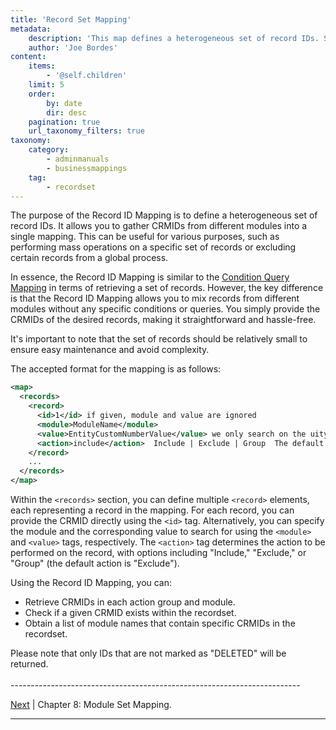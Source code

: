 ```yaml
---
title: 'Record Set Mapping'
metadata:
    description: 'This map defines a heterogeneous set of record IDs. Simply a bunch of CRMIDs of records from different modules.'
    author: 'Joe Bordes'
content:
    items:
        - '@self.children'
    limit: 5
    order:
        by: date
        dir: desc
    pagination: true
    url_taxonomy_filters: true
taxonomy:
    category:
        - adminmanuals
        - businessmappings
    tag:
        - recordset
---
```


The purpose of the Record ID Mapping is to define a heterogeneous set of record IDs. It allows you to gather CRMIDs from different modules into a single mapping. This can be useful for various purposes, such as performing mass operations on a specific set of records or excluding certain records from a global process.

In essence, the Record ID Mapping is similar to the [Condition Query Mapping](../04.condition-query) in terms of retrieving a set of records. However, the key difference is that the Record ID Mapping allows you to mix records from different modules without any specific conditions or queries. You simply provide the CRMIDs of the desired records, making it straightforward and hassle-free.

It's important to note that the set of records should be relatively small to ensure easy maintenance and avoid complexity.

The accepted format for the mapping is as follows:

```xml
<map>
  <records>
    <record>
      <id>1</id> if given, module and value are ignored
      <module>ModuleName</module>
      <value>EntityCustomNumberValue</value> we only search on the uitype 4 field
      <action>include</action>  Include | Exclude | Group  The default action is Exclude
    </record>
    ...
  </records>
</map>
```

Within the `<records>` section, you can define multiple `<record>` elements, each representing a record in the mapping. For each record, you can provide the CRMID directly using the `<id>` tag. Alternatively, you can specify the module and the corresponding value to search for using the `<module>` and `<value>` tags, respectively. The `<action>` tag determines the action to be performed on the record, with options including "Include," "Exclude," or "Group" (the default action is "Exclude").

Using the Record ID Mapping, you can:

- Retrieve CRMIDs in each action group and module.
- Check if a given CRMID exists within the recordset.
- Obtain a list of module names that contain specific CRMIDs in the recordset.

<div class="notices blue">
Please note that only IDs that are not marked as "DELETED" will be returned.
</div>

<br>
------------------------------------------------------------------------

[Next](../20.module_set) | Chapter 8: Module Set Mapping.

------------------------------------------------------------------------